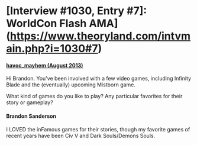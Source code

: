 # [Interview #1030, Entry #7]: WorldCon Flash AMA](https://www.theoryland.com/intvmain.php?i=1030#7)

#### [havoc\_mayhem (August 2013)](http://www.reddit.com/r/Fantasy/comments/1lhf1e/worldcon_flash_ama_brandon_sanderson/cbza6ry)

Hi Brandon. You've been involved with a few video games, including Infinity Blade and the (eventually) upcoming Mistborn game.

What kind of games do you like to play? Any particular favorites for their story or gameplay?

#### Brandon Sanderson

I LOVED the inFamous games for their stories, though my favorite games of recent years have been Civ V and Dark Souls/Demons Souls.


